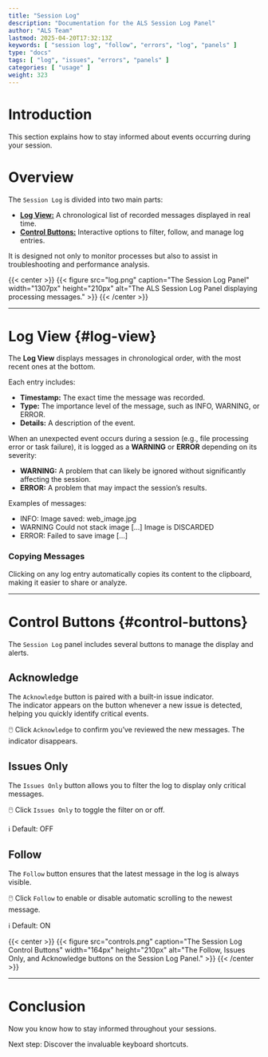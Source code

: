 ```yaml
---
title: "Session Log"
description: "Documentation for the ALS Session Log Panel"
author: "ALS Team"
lastmod: 2025-04-20T17:32:13Z
keywords: [ "session log", "follow", "errors", "log", "panels" ]
type: "docs"
tags: [ "log", "issues", "errors", "panels" ]
categories: [ "usage" ]
weight: 323
---
```


# Introduction

This section explains how to stay informed about events occurring during your session.

# Overview

The `Session Log` is divided into two main parts:

- [**Log View:**](#log-view) A chronological list of recorded messages displayed in real time.
- [**Control Buttons:**](#control-buttons) Interactive options to filter, follow, and manage log entries.

It is designed not only to monitor processes but also to assist in troubleshooting and performance analysis.

{{< center >}}
{{< figure src="log.png"
caption="The Session Log Panel"
width="1307px"
height="210px"
alt="The ALS Session Log Panel displaying processing messages." >}}
{{< /center >}}

---

# Log View {#log-view}

The **Log View** displays messages in chronological order, with the most recent ones at the bottom.

Each entry includes:
- **Timestamp:** The exact time the message was recorded.
- **Type:** The importance level of the message, such as INFO, WARNING, or ERROR.
- **Details:** A description of the event.

When an unexpected event occurs during a session (e.g., file processing error or task failure), it is logged as a **WARNING** or **ERROR** depending on its severity:
- **WARNING:** A problem that can likely be ignored without significantly affecting the session.
- **ERROR:** A problem that may impact the session’s results.

Examples of messages:
- INFO: Image saved: web_image.jpg
- WARNING Could not stack image \[...\] Image is DISCARDED
- ERROR: Failed to save image \[...\]

### Copying Messages

Clicking on any log entry automatically copies its content to the clipboard, making it easier to share or analyze.

---

# Control Buttons {#control-buttons}

The `Session Log` panel includes several buttons to manage the display and alerts.

<div class="row">
<div class="col-md-8">

## Acknowledge

The `Acknowledge` button is paired with a built-in issue indicator.  
The indicator appears on the button whenever a new issue is detected, helping you quickly identify critical events.

🖱️ Click `Acknowledge` to confirm you’ve reviewed the new messages. The indicator disappears.

## Issues Only

The `Issues Only` button allows you to filter the log to display only critical messages.

🖱️ Click `Issues Only` to toggle the filter on or off.

ℹ️ Default: OFF

## Follow

The `Follow` button ensures that the latest message in the log is always visible.

🖱️ Click `Follow` to enable or disable automatic scrolling to the newest message.

ℹ️ Default: ON

</div>

<div class="col-md-4 d-flex align-items-center justify-content-center">
{{< center >}}
{{< figure src="controls.png"
caption="The Session Log Control Buttons"
width="164px"
height="210px"
alt="The Follow, Issues Only, and Acknowledge buttons on the Session Log Panel." >}}
{{< /center >}}
</div>
</div>

---

# Conclusion

Now you know how to stay informed throughout your sessions.

Next step: Discover the invaluable keyboard shortcuts.
